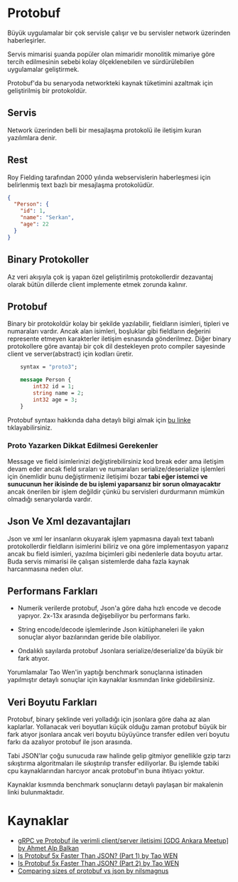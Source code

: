 # Protobuf

Büyük uygulamalar bir çok servisle çalışır ve bu servisler network üzerinden haberleşirler.

Servis mimarisi şuanda popüler olan mimaridir monolitik mimariye göre tercih edilmesinin sebebi kolay ölçeklenebilen ve sürdürülebilen uygulamalar geliştirmek.

Protobuf'da bu senaryoda networkteki kaynak tüketimini azaltmak için geliştirilmiş bir protokoldür.

## Servis

Network üzerinden belli bir mesajlaşma protokolü ile iletişim kuran yazılımlara denir.

## Rest

Roy Fielding tarafından 2000 yılında webservislerin haberleşmesi için belirlenmiş text bazlı bir mesajlaşma protokolüdür.

```json
{
  "Person": {
    "id": 1,
    "name": "Serkan",
    "age": 22
  }
}
```

## Binary Protokoller

Az veri akışıyla çok iş yapan özel geliştirilmiş protokollerdir dezavantaj olarak bütün dillerde client implemente etmek zorunda kalınır.

## Protobuf

Binary bir protokoldür kolay bir şekilde yazılabilir, fieldların isimleri, tipleri ve numaraları vardır. Ancak alan isimleri, boşluklar gibi fieldların değerini represente etmeyen karakterler iletişim esnasında gönderilmez. Diğer binary protokollere göre avantajı bir çok dil destekleyen proto compiler sayesinde client ve server(abstract) için kodları üretir.

```proto
    syntax = "proto3";

    message Person {
        int32 id = 1;
        string name = 2;
        int32 age = 3;
    }
```

Protobuf syntaxı hakkında daha detaylı bilgi almak için [bu linke](https://developers.google.com/protocol-buffers/docs/proto3) tıklayabilirsiniz.

### Proto Yazarken Dikkat Edilmesi Gerekenler

Message ve field isimlerinizi değiştirebilirsiniz kod break eder ama iletişim devam eder ancak field sıraları ve numaraları serialize/deserialize işlemleri için önemlidir bunu değiştirmeniz iletişimi bozar **tabi eğer istemci ve sunucunun her ikisinde de bu işlemi yaparsanız bir sorun olmayacaktır** ancak önerilen bir işlem değildir çünkü bu servisleri durdurmanın mümkün olmadığı senaryolarda vardır.

## Json Ve Xml dezavantajları

Json ve xml ler insanların okuyarak işlem yapmasına dayalı text tabanlı protokollerdir fieldların isimlerini biliriz ve ona göre implementasyon yaparız ancak bu field isimleri, yazılma biçimleri gibi nedenlerle data boyutu artar. Buda servis mimarisi ile çalışan sistemlerde daha fazla kaynak harcanmasına neden olur.

## Performans Farkları

- Numerik verilerde protobuf, Json'a göre daha hızlı encode ve decode yapıyor. 2x-13x arasında değişebiliyor bu performans farkı.

- String encode/decode işlemlerinde Json kütüphaneleri ile yakın sonuçlar alıyor bazılarından geride bile olabiliyor.

- Ondalıklı sayılarda protobuf Jsonlara serialize/deserialize'da büyük bir fark atıyor.

Yorumlamalar Tao Wen'in yaptığı benchmark sonuçlarına istinaden yapılmıştır detaylı sonuçlar için kaynaklar kısmından linke gidebilirsiniz.

## Veri Boyutu Farkları

Protobuf, binary şeklinde veri yolladığı için jsonlara göre daha az alan kaplarlar. Yollanacak veri boyutları küçük olduğu zaman protobuf büyük bir fark atıyor jsonlara ancak veri boyutu büyüyünce transfer edilen veri boyutu farkı da azalıyor protobuf ile json arasında.

Tabi JSON'lar çoğu sunucuda raw halinde gelip gitmiyor genellikle gzip tarzı sıkıştırma algoritmaları ile sıkıştırılıp transfer ediliyorlar. Bu işlemde tabiki cpu kaynaklarından harcıyor ancak protobuf'ın buna ihtiyacı yoktur.

Kaynaklar kısmında benchmark sonuçlarını detaylı paylaşan bir makalenin linki bulunmaktadır.

# Kaynaklar

- [gRPC ve Protobuf ile verimli client/server iletişimi [GDG Ankara Meetup] by Ahmet Alp Balkan](https://www.youtube.com/watch?v=D2mP5vWtVL4)
- [Is Protobuf 5x Faster Than JSON? (Part 1) by Tao WEN](https://dzone.com/articles/is-protobuf-5x-faster-than-json)
- [Is Protobuf 5x Faster Than JSON? (Part 2) by Tao WEN](https://dzone.com/articles/is-protobuf-5x-faster-than-json-part-ii)
- [Comparing sizes of protobuf vs json by nilsmagnus](https://nilsmagnus.github.io/post/proto-json-sizes/)
